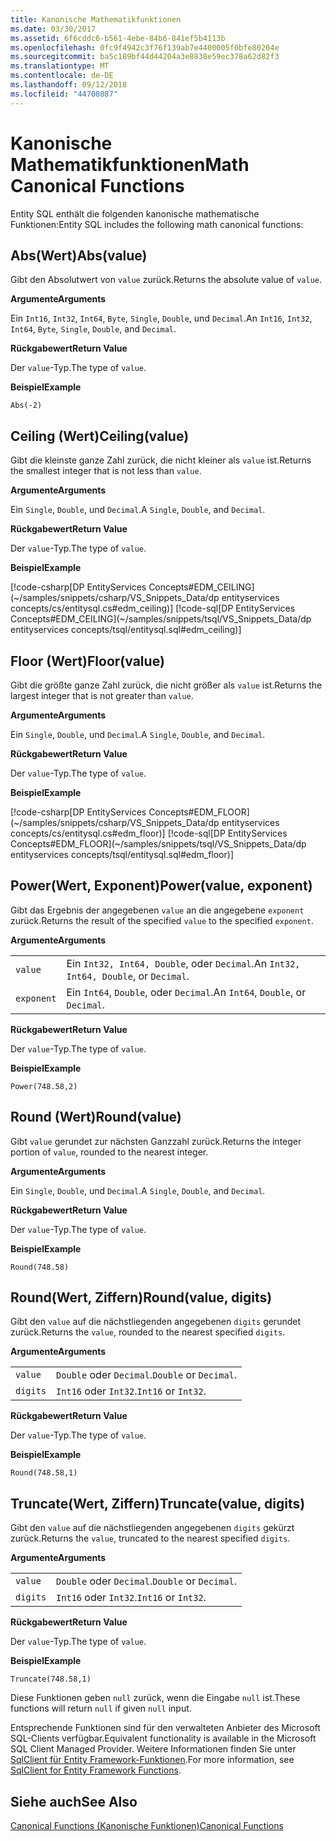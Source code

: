 ```yaml
---
title: Kanonische Mathematikfunktionen
ms.date: 03/30/2017
ms.assetid: 6f6cddc6-b561-4ebe-84b6-841ef5b4113b
ms.openlocfilehash: 0fc9f4942c3f76f139ab7e4400005f0bfe80204e
ms.sourcegitcommit: ba5c189bf44d44204a3e8838e59ec378a62d82f3
ms.translationtype: MT
ms.contentlocale: de-DE
ms.lasthandoff: 09/12/2018
ms.locfileid: "44708087"
---
```

# <a name="math-canonical-functions"></a><span data-ttu-id="55573-102">Kanonische Mathematikfunktionen</span><span class="sxs-lookup"><span data-stu-id="55573-102">Math Canonical Functions</span></span>

<span data-ttu-id="55573-103">Entity SQL enthält die folgenden kanonische mathematische Funktionen:</span><span class="sxs-lookup"><span data-stu-id="55573-103">Entity SQL includes the following math canonical functions:</span></span>
  
## <a name="absvalue"></a><span data-ttu-id="55573-104">Abs(Wert)</span><span class="sxs-lookup"><span data-stu-id="55573-104">Abs(value)</span></span>

<span data-ttu-id="55573-105">Gibt den Absolutwert von `value` zurück.</span><span class="sxs-lookup"><span data-stu-id="55573-105">Returns the absolute value of `value`.</span></span>

<span data-ttu-id="55573-106">**Argumente**</span><span class="sxs-lookup"><span data-stu-id="55573-106">**Arguments**</span></span>

<span data-ttu-id="55573-107">Ein `Int16`, `Int32`, `Int64`, `Byte`, `Single`, `Double`, und `Decimal`.</span><span class="sxs-lookup"><span data-stu-id="55573-107">An `Int16`, `Int32`, `Int64`, `Byte`, `Single`, `Double`, and `Decimal`.</span></span>

<span data-ttu-id="55573-108">**Rückgabewert**</span><span class="sxs-lookup"><span data-stu-id="55573-108">**Return Value**</span></span>

<span data-ttu-id="55573-109">Der `value`-Typ.</span><span class="sxs-lookup"><span data-stu-id="55573-109">The type of `value`.</span></span>

<span data-ttu-id="55573-110">**Beispiel**</span><span class="sxs-lookup"><span data-stu-id="55573-110">**Example**</span></span>

`Abs(-2)`

## <a name="ceilingvalue"></a><span data-ttu-id="55573-111">Ceiling (Wert)</span><span class="sxs-lookup"><span data-stu-id="55573-111">Ceiling(value)</span></span>

<span data-ttu-id="55573-112">Gibt die kleinste ganze Zahl zurück, die nicht kleiner als `value` ist.</span><span class="sxs-lookup"><span data-stu-id="55573-112">Returns the smallest integer that is not less than `value`.</span></span>

<span data-ttu-id="55573-113">**Argumente**</span><span class="sxs-lookup"><span data-stu-id="55573-113">**Arguments**</span></span>

<span data-ttu-id="55573-114">Ein `Single`, `Double`, und `Decimal`.</span><span class="sxs-lookup"><span data-stu-id="55573-114">A `Single`, `Double`, and `Decimal`.</span></span>

<span data-ttu-id="55573-115">**Rückgabewert**</span><span class="sxs-lookup"><span data-stu-id="55573-115">**Return Value**</span></span>

<span data-ttu-id="55573-116">Der `value`-Typ.</span><span class="sxs-lookup"><span data-stu-id="55573-116">The type of `value`.</span></span>

<span data-ttu-id="55573-117">**Beispiel**</span><span class="sxs-lookup"><span data-stu-id="55573-117">**Example**</span></span>

[!code-csharp[DP EntityServices Concepts#EDM_CEILING](~/samples/snippets/csharp/VS_Snippets_Data/dp entityservices concepts/cs/entitysql.cs#edm_ceiling)]
[!code-sql[DP EntityServices Concepts#EDM_CEILING](~/samples/snippets/tsql/VS_Snippets_Data/dp entityservices concepts/tsql/entitysql.sql#edm_ceiling)]

## <a name="floorvalue"></a><span data-ttu-id="55573-118">Floor (Wert)</span><span class="sxs-lookup"><span data-stu-id="55573-118">Floor(value)</span></span>

<span data-ttu-id="55573-119">Gibt die größte ganze Zahl zurück, die nicht größer als `value` ist.</span><span class="sxs-lookup"><span data-stu-id="55573-119">Returns the largest integer that is not greater than `value`.</span></span>

<span data-ttu-id="55573-120">**Argumente**</span><span class="sxs-lookup"><span data-stu-id="55573-120">**Arguments**</span></span>

<span data-ttu-id="55573-121">Ein `Single`, `Double`, und `Decimal`.</span><span class="sxs-lookup"><span data-stu-id="55573-121">A `Single`, `Double`, and `Decimal`.</span></span>

<span data-ttu-id="55573-122">**Rückgabewert**</span><span class="sxs-lookup"><span data-stu-id="55573-122">**Return Value**</span></span>

<span data-ttu-id="55573-123">Der `value`-Typ.</span><span class="sxs-lookup"><span data-stu-id="55573-123">The type of `value`.</span></span>

<span data-ttu-id="55573-124">**Beispiel**</span><span class="sxs-lookup"><span data-stu-id="55573-124">**Example**</span></span>

[!code-csharp[DP EntityServices Concepts#EDM_FLOOR](~/samples/snippets/csharp/VS_Snippets_Data/dp entityservices concepts/cs/entitysql.cs#edm_floor)]
[!code-sql[DP EntityServices Concepts#EDM_FLOOR](~/samples/snippets/tsql/VS_Snippets_Data/dp entityservices concepts/tsql/entitysql.sql#edm_floor)]

## <a name="powervalue-exponent"></a><span data-ttu-id="55573-125">Power(Wert, Exponent)</span><span class="sxs-lookup"><span data-stu-id="55573-125">Power(value, exponent)</span></span>

<span data-ttu-id="55573-126">Gibt das Ergebnis der angegebenen `value` an die angegebene `exponent` zurück.</span><span class="sxs-lookup"><span data-stu-id="55573-126">Returns the result of the specified `value` to the specified `exponent`.</span></span>

<span data-ttu-id="55573-127">**Argumente**</span><span class="sxs-lookup"><span data-stu-id="55573-127">**Arguments**</span></span>

|  |  |
|--|--|
|`value` | <span data-ttu-id="55573-128">Ein `Int32, Int64, Double`, oder `Decimal`.</span><span class="sxs-lookup"><span data-stu-id="55573-128">An `Int32, Int64, Double`, or `Decimal`.</span></span> |
|`exponent` | <span data-ttu-id="55573-129">Ein `Int64`, `Double`, oder `Decimal`.</span><span class="sxs-lookup"><span data-stu-id="55573-129">An `Int64`, `Double`, or `Decimal`.</span></span> |

<span data-ttu-id="55573-130">**Rückgabewert**</span><span class="sxs-lookup"><span data-stu-id="55573-130">**Return Value**</span></span>

<span data-ttu-id="55573-131">Der `value`-Typ.</span><span class="sxs-lookup"><span data-stu-id="55573-131">The type of `value`.</span></span>

<span data-ttu-id="55573-132">**Beispiel**</span><span class="sxs-lookup"><span data-stu-id="55573-132">**Example**</span></span>

`Power(748.58,2)`

## <a name="roundvalue"></a><span data-ttu-id="55573-133">Round (Wert)</span><span class="sxs-lookup"><span data-stu-id="55573-133">Round(value)</span></span>

<span data-ttu-id="55573-134">Gibt `value` gerundet zur nächsten Ganzzahl zurück.</span><span class="sxs-lookup"><span data-stu-id="55573-134">Returns the integer portion of `value`, rounded to the nearest integer.</span></span>

<span data-ttu-id="55573-135">**Argumente**</span><span class="sxs-lookup"><span data-stu-id="55573-135">**Arguments**</span></span>

<span data-ttu-id="55573-136">Ein `Single`, `Double`, und `Decimal`.</span><span class="sxs-lookup"><span data-stu-id="55573-136">A `Single`, `Double`, and `Decimal`.</span></span>

<span data-ttu-id="55573-137">**Rückgabewert**</span><span class="sxs-lookup"><span data-stu-id="55573-137">**Return Value**</span></span>

<span data-ttu-id="55573-138">Der `value`-Typ.</span><span class="sxs-lookup"><span data-stu-id="55573-138">The type of `value`.</span></span>

<span data-ttu-id="55573-139">**Beispiel**</span><span class="sxs-lookup"><span data-stu-id="55573-139">**Example**</span></span>

`Round(748.58)`

## <a name="roundvalue-digits"></a><span data-ttu-id="55573-140">Round(Wert, Ziffern)</span><span class="sxs-lookup"><span data-stu-id="55573-140">Round(value, digits)</span></span>

<span data-ttu-id="55573-141">Gibt den `value` auf die nächstliegenden angegebenen `digits` gerundet zurück.</span><span class="sxs-lookup"><span data-stu-id="55573-141">Returns the `value`, rounded to the nearest specified `digits`.</span></span>

<span data-ttu-id="55573-142">**Argumente**</span><span class="sxs-lookup"><span data-stu-id="55573-142">**Arguments**</span></span>

|  |  |
|--|--|
|`value`|<span data-ttu-id="55573-143">`Double` oder `Decimal`.</span><span class="sxs-lookup"><span data-stu-id="55573-143">`Double` or `Decimal`.</span></span>|
|`digits`|<span data-ttu-id="55573-144">`Int16` oder `Int32`.</span><span class="sxs-lookup"><span data-stu-id="55573-144">`Int16` or `Int32`.</span></span>|

<span data-ttu-id="55573-145">**Rückgabewert**</span><span class="sxs-lookup"><span data-stu-id="55573-145">**Return Value**</span></span>

<span data-ttu-id="55573-146">Der `value`-Typ.</span><span class="sxs-lookup"><span data-stu-id="55573-146">The type of `value`.</span></span>

<span data-ttu-id="55573-147">**Beispiel**</span><span class="sxs-lookup"><span data-stu-id="55573-147">**Example**</span></span>

`Round(748.58,1)`

## <a name="truncatevalue-digits"></a><span data-ttu-id="55573-148">Truncate(Wert, Ziffern)</span><span class="sxs-lookup"><span data-stu-id="55573-148">Truncate(value, digits)</span></span>

<span data-ttu-id="55573-149">Gibt den `value` auf die nächstliegenden angegebenen `digits` gekürzt zurück.</span><span class="sxs-lookup"><span data-stu-id="55573-149">Returns the `value`, truncated to the nearest specified `digits`.</span></span>

<span data-ttu-id="55573-150">**Argumente**</span><span class="sxs-lookup"><span data-stu-id="55573-150">**Arguments**</span></span>

|  |  |
|--|--|
|`value`|<span data-ttu-id="55573-151">`Double` oder `Decimal`.</span><span class="sxs-lookup"><span data-stu-id="55573-151">`Double` or `Decimal`.</span></span>|
|`digits`|<span data-ttu-id="55573-152">`Int16` oder `Int32`.</span><span class="sxs-lookup"><span data-stu-id="55573-152">`Int16` or `Int32`.</span></span>|

<span data-ttu-id="55573-153">**Rückgabewert**</span><span class="sxs-lookup"><span data-stu-id="55573-153">**Return Value**</span></span>

<span data-ttu-id="55573-154">Der `value`-Typ.</span><span class="sxs-lookup"><span data-stu-id="55573-154">The type of `value`.</span></span>

<span data-ttu-id="55573-155">**Beispiel**</span><span class="sxs-lookup"><span data-stu-id="55573-155">**Example**</span></span>

`Truncate(748.58,1)`  
  
 <span data-ttu-id="55573-156">Diese Funktionen geben `null` zurück, wenn die Eingabe `null` ist.</span><span class="sxs-lookup"><span data-stu-id="55573-156">These functions will return `null` if given `null` input.</span></span>  
  
 <span data-ttu-id="55573-157">Entsprechende Funktionen sind für den verwalteten Anbieter des Microsoft SQL-Clients verfügbar.</span><span class="sxs-lookup"><span data-stu-id="55573-157">Equivalent functionality is available in the Microsoft SQL Client Managed Provider.</span></span> <span data-ttu-id="55573-158">Weitere Informationen finden Sie unter [SqlClient für Entity Framework-Funktionen](../../../../../../docs/framework/data/adonet/ef/sqlclient-for-ef-functions.md).</span><span class="sxs-lookup"><span data-stu-id="55573-158">For more information, see [SqlClient for Entity Framework Functions](../../../../../../docs/framework/data/adonet/ef/sqlclient-for-ef-functions.md).</span></span>  
  
## <a name="see-also"></a><span data-ttu-id="55573-159">Siehe auch</span><span class="sxs-lookup"><span data-stu-id="55573-159">See Also</span></span>  
 [<span data-ttu-id="55573-160">Canonical Functions (Kanonische Funktionen)</span><span class="sxs-lookup"><span data-stu-id="55573-160">Canonical Functions</span></span>](../../../../../../docs/framework/data/adonet/ef/language-reference/canonical-functions.md)
